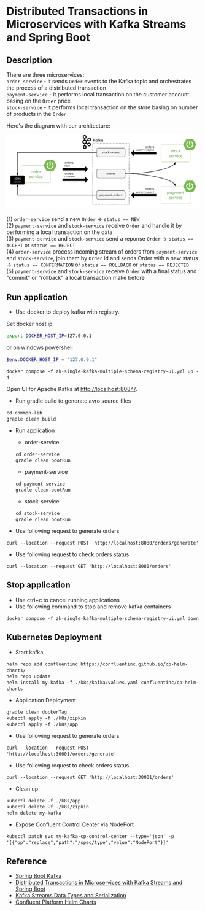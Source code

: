 # Distributed Transactions in Microservices with Kafka Streams and Spring Boot



## Description
There are three microservices: \
`order-service` - it sends `Order` events to the Kafka topic and orchestrates the process of a distributed transaction \
`payment-service` - it performs local transaction on the customer account basing on the `Order` price \
`stock-service` - it performs local transaction on the store basing on number of products in the `Order`

Here's the diagram with our architecture:

![image](arch.png)

(1) `order-service` send a new `Order` -> `status == NEW` \
(2) `payment-service` and `stock-service` receive `Order` and handle it by performing a local transaction on the data \
(3) `payment-service` and `stock-service` send a reponse `Order` -> `status == ACCEPT` or `status == REJECT` \
(4) `order-service` process incoming stream of orders from `payment-service` and `stock-service`, join them by `Order` id and sends Order with a new status -> `status == CONFIRMATION` or `status == ROLLBACK` or `status == REJECTED` \
(5) `payment-service` and `stock-service` receive `Order` with a final status and "commit" or "rollback" a local transaction make before


## Run application

* Use docker to deploy kafka with registry.

Set docker host ip

```sh
export DOCKER_HOST_IP=127.0.0.1
```

or on windows powershell

```powershell
$env:DOCKER_HOST_IP = "127.0.0.1"
```

```shell
docker compose -f zk-single-kafka-multiple-schema-registry-ui.yml up -d
```

Open UI for Apache Kafka at [http://localhost:8084/](http://localhost:8084/).

* Run gradle build to generate avro source files

```shell
cd common-lib
gradle clean build
```

* Run application
    * order-service

  ```shell
  cd order-service
  gradle clean bootRun
  ```
    * payment-service

  ```shell
  cd payment-service
  gradle clean bootRun
  ```
    * stock-service

  ```shell
  cd stock-service
  gradle clean bootRun
  ```

* Use following request to generate orders

```shell
curl --location --request POST 'http://localhost:8080/orders/generate'
```

* Use following request to check orders status

```shell
curl --location --request GET 'http://localhost:8080/orders'
```

## Stop application

* Use ctrl+c to cancel running applications
* Use following command to stop and remove kafka containers

```shell
docker compose -f zk-single-kafka-multiple-schema-registry-ui.yml down
```

## Kubernetes Deployment

* Start kafka

```shell
helm repo add confluentinc https://confluentinc.github.io/cp-helm-charts/
helm repo update
helm install my-kafka -f ./k8s/kafka/values.yaml confluentinc/cp-helm-charts
```

* Application Deployment

```shell
gradle clean dockerTag
kubectl apply -f ./k8s/zipkin
kubectl apply -f ./k8s/app
```

* Use following request to generate orders

```shell
curl --location --request POST 'http://localhost:30001/orders/generate'
```

* Use following request to check orders status

```shell
curl --location --request GET 'http://localhost:30001/orders'
```

* Clean up

```shell
kubectl delete -f ./k8s/app
kubectl delete -f ./k8s/zipkin
helm delete my-kafka
```

* Expose Confluent Control Center via NodePort

```shell
kubectl patch svc my-kafka-cp-control-center --type='json' -p '[{"op":"replace","path":"/spec/type","value":"NodePort"}]'
```

## Reference

* [Spring Boot Kafka](https://github.com/ashutoshsahoo/gs-spring-boot-kafka)
* [Distributed Transactions in Microservices with Kafka Streams and Spring Boot](https://piotrminkowski.com/2022/01/24/distributed-transactions-in-microservices-with-kafka-streams-and-spring-boot/)
* [Kafka Streams Data Types and Serialization](https://docs.confluent.io/platform/current/streams/developer-guide/datatypes.html)
* [Confluent Platform Helm Charts](https://github.com/confluentinc/cp-helm-charts)
